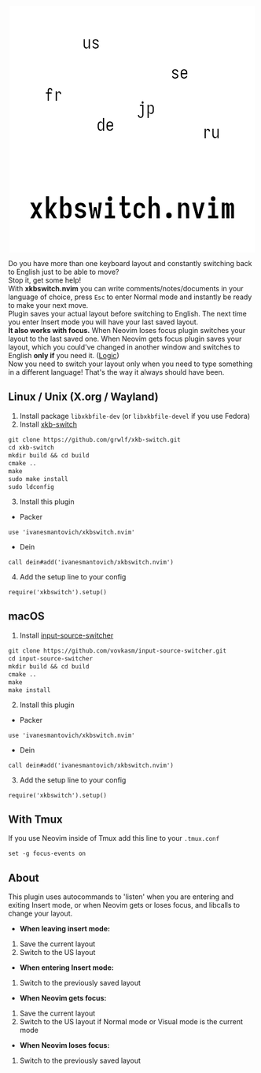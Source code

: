 <div align="center">
  <p>
    <img src="assets/logo.png" align="center" alt="Logo" />
  </p>
</div>

Do you have more than one keyboard layout and constantly switching back to English just to be able to move?\
Stop it, get some help!\
With **xkbswitch.nvim** you can write comments/notes/documents in your language of choice, press `Esc` to enter Normal mode and instantly be ready to make your next move.\
Plugin saves your actual layout before switching to English. The next time you enter Insert mode you will have your last saved layout.\
**It also works with focus.** When Neovim loses focus plugin switches your layout to the last saved one. When Neovim gets focus plugin saves your layout, which you could've changed in another window and switches to English **only if** you need it. ([Logic](#about))\
Now you need to switch your layout only when you need to type something in a different language! That's the way it always should have been.

## Linux / Unix (X.org / Wayland)
1. Install package `libxkbfile-dev` (or `libxkbfile-devel` if you use Fedora)
2. Install [xkb-switch](https://github.com/grwlf/xkb-switch)
```
git clone https://github.com/grwlf/xkb-switch.git
cd xkb-switch
mkdir build && cd build
cmake ..
make
sudo make install
sudo ldconfig
```
3. Install this plugin
* Packer
```
use 'ivanesmantovich/xkbswitch.nvim'
```
* Dein
```
call dein#add('ivanesmantovich/xkbswitch.nvim')
```
4. Add the setup line to your config
```
require('xkbswitch').setup()
```

## macOS
1. Install [input-source-switcher](https://github.com/vovkasm/input-source-switcher)
```
git clone https://github.com/vovkasm/input-source-switcher.git
cd input-source-switcher
mkdir build && cd build
cmake ..
make
make install
```
2. Install this plugin
* Packer
```
use 'ivanesmantovich/xkbswitch.nvim'
```
* Dein
```
call dein#add('ivanesmantovich/xkbswitch.nvim')
```
3. Add the setup line to your config
```
require('xkbswitch').setup()
```

## With Tmux
If you use Neovim inside of Tmux add this line to your `.tmux.conf`
```
set -g focus-events on
```

## About
This plugin uses autocommands to 'listen' when you are entering and exiting Insert mode, or when Neovim gets or loses focus, and libcalls to change your layout.

* **When leaving insert mode:**
1) Save the current layout
2) Switch to the US layout

* **When entering Insert mode:**
1. Switch to the previously saved layout

* **When Neovim gets focus:**
1. Save the current layout
2. Switch to the US layout if Normal mode or Visual mode is the current mode

* **When Neovim loses focus:**
1. Switch to the previously saved layout
